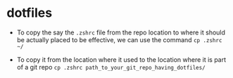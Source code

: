 # dotfiles

* To copy the say the `.zshrc` file from the repo location to where it should be actually placed to be effective, we can use the command `cp .zshrc ~/`

* To copy it from the location where it used to the location where it is part of a git repo `cp .zshrc path_to_your_git_repo_having_dotfiles/`